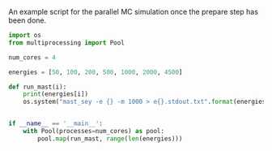 An example script for the parallel MC simulation once the prepare step has been done.

```python
import os
from multiprocessing import Pool

num_cores = 4

energies = [50, 100, 200, 500, 1000, 2000, 4500]

def run_mast(i):
	print(energies[i])
	os.system("mast_sey -e {} -m 1000 > e{}.stdout.txt".format(energies[i],energies[i]))


if __name__ == '__main__':
	with Pool(processes=num_cores) as pool:
		pool.map(run_mast, range(len(energies)))
```
